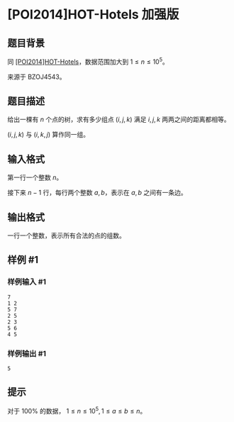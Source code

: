 # [POI2014]HOT-Hotels 加强版

## 题目背景

同 [[POI2014]HOT-Hotels](https://www.luogu.com.cn/problem/P3565)，数据范围加大到 $1 \le n \le 10^5$。

来源于 BZOJ4543。

## 题目描述

给出一棵有 $n$ 个点的树，求有多少组点 $(i,j,k)$ 满足 $i,j,k$ 两两之间的距离都相等。  

$(i,j,k)$ 与 $(i,k,j)$ 算作同一组。

## 输入格式

第一行一个整数 $n$。

接下来 $n-1$ 行，每行两个整数 $a,b$，表示在 $a,b$ 之间有一条边。

## 输出格式

一行一个整数，表示所有合法的点的组数。

## 样例 #1

### 样例输入 #1
```
7
1 2
5 7
2 5
2 3
5 6
4 5
```

### 样例输出 #1

```
5
```

## 提示

对于 $100\%$ 的数据， $1\le n\le10^5, 1\le a\le b\le n$。
